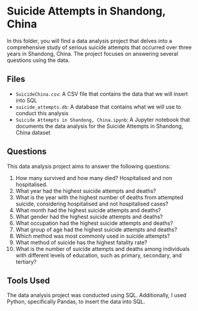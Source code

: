 # Suicide Attempts in Shandong, China

In this folder, you will find a data analysis project that delves into a comprehensive study of serious suicide attempts that occurred over three years in Shandong, China. The project focuses on answering several questions using the data.

## Files

- `SuicideChina.csv`: A CSV file that contains the data that we will insert into SQL
- `suicide_attempts.db`: A database that contains what we will use to conduct this analysis
- `Suicide Attempts in Shandong, China.ipynb`: A Jupyter notebook that documents the data analysis for the Suicide Attempts in Shandong, China dataset

## Questions

This data analysis project aims to answer the following questions:
1. How many survived and how many died? Hospitalised and non hospitalised.
2. What year had the highest suicide attempts and deaths?
3. What is the year with the highest number of deaths from attempted suicide, considering hospitalised and not hospitalised cases?
4. What month had the highest suicide attempts and deaths?
5. What gender had the highest suicide attempts and deaths?
6. What occupation had the highest suicide attempts and deaths?
7. What group of age had the highest suicide attempts and deaths?
8. Which method was most commonly used in suicide attempts?
9. What method of suicide has the highest fatality rate?
10. What is the number of suicide attempts and deaths among individuals with different levels of education, such as primary, secondary, and tertiary?

## Tools Used

The data analysis project was conducted using SQL. Additionally, I used Python, specifically Pandas, to insert the data into SQL.